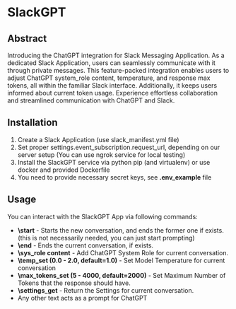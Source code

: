 # SlackGPT

## Abstract

Introducing the ChatGPT integration for Slack Messaging Application. As a 
dedicated Slack Application, users can seamlessly communicate with it through 
private messages. This feature-packed integration enables users to adjust 
ChatGPT system_role content, temperature, and response max tokens, all within 
the familiar Slack interface. Additionally, it keeps users informed about 
current token usage. Experience effortless collaboration and streamlined 
communication with ChatGPT and Slack.

## Installation 

1) Create a Slack Application (use slack_manifest.yml file)
2) Set proper settings.event_subscription.request_url, depending on our server 
setup (You can use ngrok service for local testing)
3) Install the SlackGPT service via python pip (and virtualenv) or use docker
and provided Dockerfile
4) You need to provide necessary secret keys, see **.env_example** file  

## Usage

You can interact with the SlackGPT App via following commands:

* **\start** - Starts the new conversation, and ends the former one if exists. (this
is not necessarily needed, you can just start prompting)
* **\end** - Ends the current conversation, if exists.
* **\sys_role content** - Add ChatGPT System Role for current conversation.
* **\temp_set (0.0 - 2.0, default=1.0)** - Set Model Temperature for current 
conversation
* **\max_tokens_set (5 - 4000, default=2000)** - Set Maximum Number of Tokens that
the response should have.
* **\settings_get** - Return the Settings for current conversation.
* Any other text acts as a prompt for ChatGPT